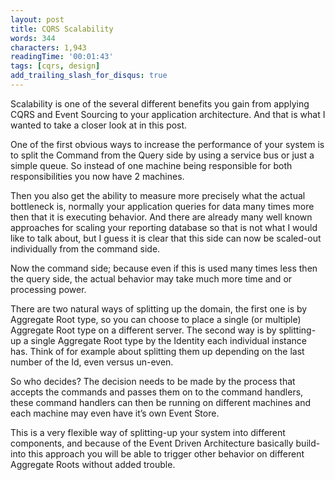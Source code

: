 ```yaml
---
layout: post
title: CQRS Scalability
words: 344
characters: 1,943
readingTime: '00:01:43'
tags: [cqrs, design]
add_trailing_slash_for_disqus: true
---
```

Scalability is one of the several different benefits you gain from applying CQRS and Event Sourcing to your application architecture. And that is what I wanted to take a closer look at in this post.

One of the first obvious ways to increase the performance of your system is to split the Command from the Query side by using a service bus or just a simple queue. So instead of one machine being responsible for both responsibilities you now have 2 machines.

Then you also get the ability to measure more precisely what the actual bottleneck is, normally your application queries for data many times more then that it is executing behavior. And there are already many well known approaches for scaling your reporting database so that is not what I would like to talk about, but I guess it is clear that this side can now be scaled-out individually from the command side.

Now the command side; because even if this is used many times less then the query side, the actual behavior may take much more time and or processing power.

There are two natural ways of splitting up the domain, the first one is by Aggregate Root type, so you can choose to place a single (or multiple) Aggregate Root type on a different server. The second way is by splitting-up a single Aggregate Root type by the Identity each individual instance has. Think of for example about splitting them up depending on the last number of the Id, even versus un-even.

So who decides? The decision needs to be made by the process that accepts the commands and passes them on to the command handlers, these command handlers can then be running on different machines and each machine may even have it’s own Event Store.

This is a very flexible way of splitting-up your system into different components, and because of the Event Driven Architecture basically build-into this approach you will be able to trigger other behavior on different Aggregate Roots without added trouble.